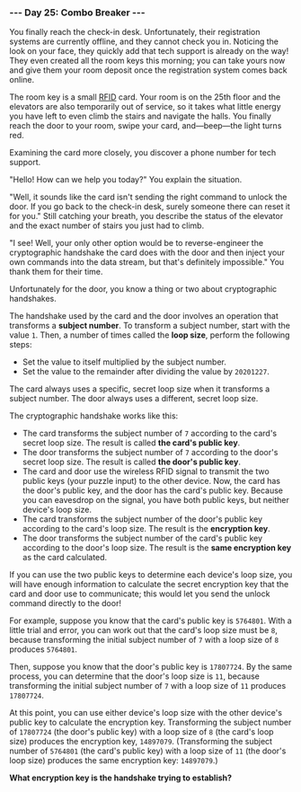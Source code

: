 ### --- Day 25: Combo Breaker ---

You finally reach the check-in desk. Unfortunately, their registration
systems are currently offline, and they cannot check you in. Noticing the
look on your face, they quickly add that tech support is already on the
way! They even created all the room keys this morning; you can take yours
now and give them your room deposit once the registration system comes back
online.

The room key is a small [RFID](https://en.wikipedia.org/wiki/Radio-frequency_identification) card. Your room is on the 25th floor and the
elevators are also temporarily out of service, so it takes what little
energy you have left to even climb the stairs and navigate the halls. You
finally reach the door to your room, swipe your card, and—beep—the
light turns red.

Examining the card more closely, you discover a phone number for tech
support.

"Hello! How can we help you today?" You explain the situation.

"Well, it sounds like the card isn't sending the right command to unlock
the door. If you go back to the check-in desk, surely someone there can
reset it for you." Still catching your breath, you describe the status of
the elevator and the exact number of stairs you just had to climb.

"I see! Well, your only other option would be to reverse-engineer the
cryptographic handshake the card does with the door and then inject your
own commands into the data stream, but that's definitely impossible." You
thank them for their time.

Unfortunately for the door, you know a thing or two about cryptographic
handshakes.

The handshake used by the card and the door involves an operation that
transforms a **subject number**. To transform a subject number, start with the
value `1`. Then, a number of times called the **loop size**, perform the
following steps:

- Set the value to itself multiplied by the subject number.
- Set the value to the remainder after dividing the value by `20201227`.

The card always uses a specific, secret loop size when it transforms a
subject number. The door always uses a different, secret loop size.

The cryptographic handshake works like this:

- The card transforms the subject number of `7` according to the card's
secret loop size. The result is called **the card's public key**.
- The door transforms the subject number of `7` according to the door's
secret loop size. The result is called **the door's public key**.
- The card and door use the wireless RFID signal to transmit the two
public keys (your puzzle input) to the other device. Now, the card has
the door's public key, and the door has the card's public key. Because
you can eavesdrop on the signal, you have both public keys, but
neither device's loop size.
- The card transforms the subject number of the door's public key
according to the card's loop size. The result is the **encryption key**.
- The door transforms the subject number of the card's public key
according to the door's loop size. The result is the **same encryption
key** as the card calculated.

If you can use the two public keys to determine each device's loop size,
you will have enough information to calculate the secret encryption key
that the card and door use to communicate; this would let you send the
unlock command directly to the door!

For example, suppose you know that the card's public key is `5764801`. With a
little trial and error, you can work out that the card's loop size must be
`8`, because transforming the initial subject number of `7` with a loop size of
`8` produces `5764801`.

Then, suppose you know that the door's public key is `17807724`. By the same
process, you can determine that the door's loop size is `11`, because
transforming the initial subject number of `7` with a loop size of `11`
produces `17807724`.

At this point, you can use either device's loop size with the other
device's public key to calculate the encryption key. Transforming the
subject number of `17807724` (the door's public key) with a loop size of `8`
(the card's loop size) produces the encryption key, `14897079`. (Transforming
the subject number of `5764801` (the card's public key) with a loop size of
`11` (the door's loop size) produces the same encryption key: `14897079`.)

**What encryption key is the handshake trying to establish?**
